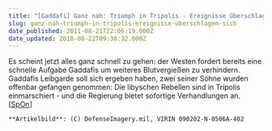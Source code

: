```yaml
---
title: "[Gaddafi] Ganz nah: Triumph in Tripolis - Ereignisse überschlagen sich"
slug: ganz-nah-triumph-in-tripolis-ereignisse-uberschlagen-sich
date_published: 2011-08-21T22:06:19.000Z
date_updated: 2018-08-22T09:38:32.000Z
---
```


Es scheint jetzt alles ganz schnell zu gehen: der Westen fordert bereits eine schnelle Aufgabe Gaddafis um weiteres Blutvergießen zu verhindern. Gaddafis Leibgarde soll sich ergeben haben, zwei seiner Söhne wurden offenbar gefangen genommen: Die libyschen Rebellen sind in Tripolis einmarschiert - und die Regierung bietet sofortige Verhandlungen an. [[SpOn](http://www.spiegel.de/politik/ausland/0,1518,781513,00.html)]

`**Artikelbild**: (C) DefenseImagery.mil, VIRIN 090202-N-0506A-402`
